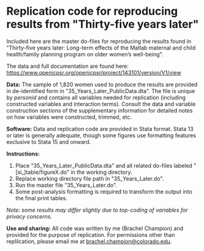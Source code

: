 # Replication code for reproducing results from "Thirty-five years later"

Included here are the master do-files for reproducing the results found in "Thirty-five years later: Long-term effects of the Matlab maternal and child health/family planning program on older women’s well-being". 

The data and full documentation are found here: https://www.openicpsr.org/openicpsr/project/143101/version/V1/view

**Data:** The sample of 1,820 women used to produce the results are provided in de-identified form in "35_Years_Later_PublicData.dta". The file is unique by *personid* and contains all variables needed for replication (including constructed variables and interaction terms). Consult the data and variable construction sections of the supplementary information for detailed notes on how variables were constructed, trimmed, etc.

**Software:** Data and replication code are provided in Stata format. Stata 13 or later is generally adequate, though some figures use formatting features exclusive to Stata 15 and onward.

**Instructions:** 
1. Place "35_Years_Later_PublicData.dta" and all related do-files labeled "[si_]table/figureX.do" in the working directory.
2. Replace working directory file path in "35_Years_Later.do".
3. Run the master file "35_Years_Later.do".
4. Some post-analysis formatting is required to transform the output into the final print tables.

*Note: some results may differ slightly due to top-coding of variables for privacy concerns.*

**Use and sharing:** All code was written by me (Brachel Champion) and provided for the purpose of replication. For permissions other than replilcation, please email me at brachel.champion@colorado.edu.
